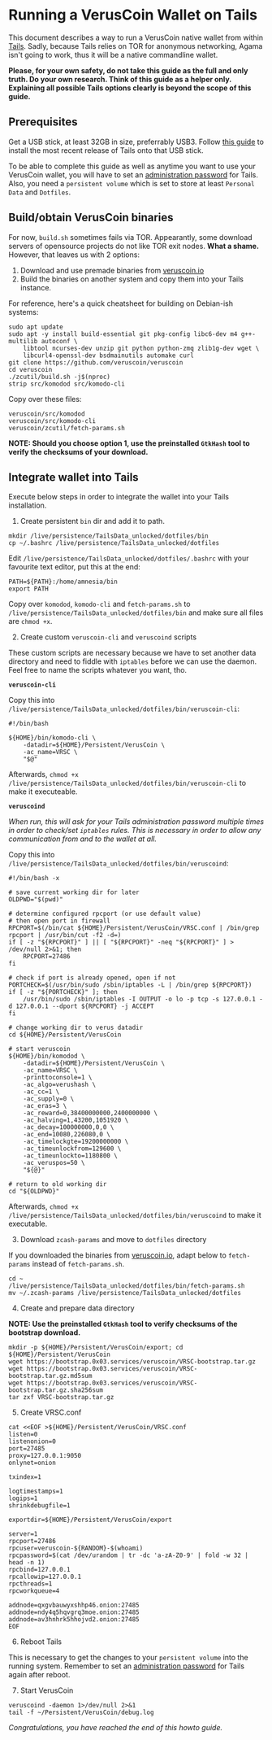 # Running a VerusCoin Wallet on Tails

This document describes a way to run a VerusCoin native wallet from within [Tails](https://tails.boum.org). Sadly, because Tails relies on TOR for anonymous networking, Agama isn't going to work, thus it will be a native commandline wallet.

**Please, for your own safety, do not take this guide as the full and only truth. Do your own research. Think of this guide as a helper only. Explaining all possible Tails options clearly is beyond the scope of this guide.**

## Prerequisites

Get a USB stick, at least 32GB in size, preferrably USB3. Follow [this guide](https://tails.boum.org/install/) to install the most recent release of Tails onto that USB stick.

To be able to complete this guide as well as anytime you want to use your VerusCoin wallet, you will have to set an [administration password](https://tails.boum.org/administration_password/) for Tails. Also, you need a `persistent volume` which is set to store at least `Personal Data` and `Dotfiles`.

## Build/obtain VerusCoin binaries

For now, `build.sh` sometimes fails via TOR. Appearantly, some download servers of opensource projects do not like TOR exit nodes. **What a shame.** However, that leaves us with 2 options: 

1. Download and use premade binaries from [veruscoin.io](https://veruscoin.io)
2. Build the binaries on another system and copy them into your Tails instance.

For reference, here's a quick cheatsheet for building on Debian-ish systems:

```
sudo apt update
sudo apt -y install build-essential git pkg-config libc6-dev m4 g++-multilib autoconf \
	libtool ncurses-dev unzip git python python-zmq zlib1g-dev wget \
	libcurl4-openssl-dev bsdmainutils automake curl
git clone https://github.com/veruscoin/veruscoin
cd veruscoin
./zcutil/build.sh -j$(nproc)
strip src/komodod src/komodo-cli
```

Copy over these files: 
```
veruscoin/src/komodod
veruscoin/src/komodo-cli
veruscoin/zcutil/fetch-params.sh
```

**NOTE: Should you choose option 1, use the preinstalled `GtkHash` tool to verify the checksums of your download.**

## Integrate wallet into Tails

Execute below steps in order to integrate the wallet into your Tails installation.

1. Create persistent `bin` dir and add it to path.

```
mkdir /live/persistence/TailsData_unlocked/dotfiles/bin
cp ~/.bashrc /live/persistence/TailsData_unlocked/dotfiles
```

Edit `/live/persistence/TailsData_unlocked/dotfiles/.bashrc` with your favourite text editor, put this at the end: 

```
PATH=${PATH}:/home/amnesia/bin
export PATH
```

Copy over `komodod`, `komodo-cli` and `fetch-params.sh` to `/live/persistence/TailsData_unlocked/dotfiles/bin` and make sure all files are `chmod +x`.

2. Create custom `veruscoin-cli` and `veruscoind` scripts

These custom scripts are necessary because we have to set another data directory and need to fiddle with `iptables` before we can use the daemon. Feel free to name the scripts whatever you want, tho.

**`veruscoin-cli`**

Copy this into `/live/persistence/TailsData_unlocked/dotfiles/bin/veruscoin-cli`:
```
#!/bin/bash

${HOME}/bin/komodo-cli \
	-datadir=${HOME}/Persistent/VerusCoin \
	-ac_name=VRSC \
	"$@"
```

Afterwards, `chmod +x /live/persistence/TailsData_unlocked/dotfiles/bin/veruscoin-cli` to make it executeable.

**`veruscoind`**

*When run, this will ask for your Tails administration password multiple times in order to check/set `iptables` rules. This is necessary in order to allow any communication from and to the wallet at all.*

Copy this into `/live/persistence/TailsData_unlocked/dotfiles/bin/veruscoind`:
```
#!/bin/bash -x

# save current working dir for later
OLDPWD="$(pwd)"

# determine configured rpcport (or use default value) 
# then open port in firewall
RPCPORT=$(/bin/cat ${HOME}/Persistent/VerusCoin/VRSC.conf | /bin/grep rpcport | /usr/bin/cut -f2 -d=)
if [ -z "${RPCPORT}" ] || [ "${RPCPORT}" -neq "${RPCPORT}" ] > /dev/null 2>&1; then 
	RPCPORT=27486
fi

# check if port is already opened, open if not
PORTCHECK=$(/usr/bin/sudo /sbin/iptables -L | /bin/grep ${RPCPORT})
if [ -z "${PORTCHECK}" ]; then
	/usr/bin/sudo /sbin/iptables -I OUTPUT -o lo -p tcp -s 127.0.0.1 -d 127.0.0.1 --dport ${RPCPORT} -j ACCEPT
fi

# change working dir to verus datadir
cd ${HOME}/Persistent/VerusCoin

# start veruscoin
${HOME}/bin/komodod \
	-datadir=${HOME}/Persistent/VerusCoin \
	-ac_name=VRSC \
	-printtoconsole=1 \
	-ac_algo=verushash \
	-ac_cc=1 \
	-ac_supply=0 \
	-ac_eras=3 \
	-ac_reward=0,38400000000,2400000000 \
	-ac_halving=1,43200,1051920 \
	-ac_decay=100000000,0,0 \
	-ac_end=10080,226080,0 \
	-ac_timelockgte=19200000000 \
	-ac_timeunlockfrom=129600 \
	-ac_timeunlockto=1180800 \
	-ac_veruspos=50 \
	"${@}"

# return to old working dir
cd "${OLDPWD}"
```

Afterwards, `chmod +x /live/persistence/TailsData_unlocked/dotfiles/bin/veruscoind` to make it executable.

3. Download `zcash-params` and move to `dotfiles` directory

If you downloaded the binaries from [veruscoin.io](https://veruscoin.io), adapt below to `fetch-params` instead of `fetch-params.sh`.

```
cd ~
/live/persistence/TailsData_unlocked/dotfiles/bin/fetch-params.sh
mv ~/.zcash-params /live/persistence/TailsData_unlocked/dotfiles
```

4. Create and prepare data directory

**NOTE: Use the preinstalled `GtkHash` tool to verify checksums of the bootstrap download.**

```
mkdir -p ${HOME}/Persistent/VerusCoin/export; cd ${HOME}/Persistent/VerusCoin
wget https://bootstrap.0x03.services/veruscoin/VRSC-bootstrap.tar.gz
wget https://bootstrap.0x03.services/veruscoin/VRSC-bootstrap.tar.gz.md5sum
wget https://bootstrap.0x03.services/veruscoin/VRSC-bootstrap.tar.gz.sha256sum
tar zxf VRSC-bootstrap.tar.gz
```

5. Create VRSC.conf

```
cat <<EOF >${HOME}/Persistent/VerusCoin/VRSC.conf
listen=0
listenonion=0
port=27485
proxy=127.0.0.1:9050
onlynet=onion

txindex=1

logtimestamps=1
logips=1
shrinkdebugfile=1

exportdir=${HOME}/Persistent/VerusCoin/export

server=1
rpcport=27486
rpcuser=veruscoin-${RANDOM}-$(whoami)
rpcpassword=$(cat /dev/urandom | tr -dc 'a-zA-Z0-9' | fold -w 32 | head -n 1)
rpcbind=127.0.0.1
rpcallowip=127.0.0.1
rpcthreads=1
rpcworkqueue=4

addnode=qxgvbauwyxshhp46.onion:27485
addnode=ndy4q5hqvgrq3moe.onion:27485
addnode=av3hnhrk5hhojvd2.onion:27485
EOF
```

6. Reboot Tails

This is necessary to get the changes to your `persistent volume` into the running system. Remember to set an [administration password](https://tails.boum.org/administration_password/) for Tails again after reboot.

7. Start VerusCoin

```
veruscoind -daemon 1>/dev/null 2>&1
tail -f ~/Persistent/VerusCoin/debug.log
```

*Congratulations, you have reached the end of this howto guide.*
